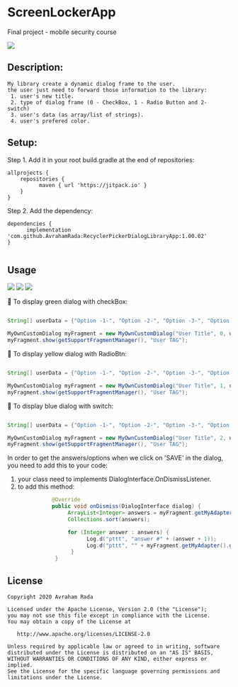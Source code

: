 # ScreenLockerApp
Final project - mobile security course

[![](https://jitpack.io/v/AvrahamRada/RecyclerPickerDialogLibraryApp.svg)](https://jitpack.io/#AvrahamRada/RecyclerPickerDialogLibraryApp)

## Description:
```
My library create a dynamic dialog frame to the user.
the user just need to forward those information to the library:
 1. user's new title.
 2. type of dialog frame (0 - CheckBox, 1 - Radio Button and 2- switch)
 3. user's data (as array/list of strings).
 4. user's prefered color. 
```

## Setup:
Step 1. Add it in your root build.gradle at the end of repositories:
```
allprojects {
    repositories {
          maven { url 'https://jitpack.io' }
    }
}
```

Step 2. Add the dependency:

```
dependencies {
      implementation 'com.github.AvrahamRada:RecyclerPickerDialogLibraryApp:1.00.02'
}


```
## Usage

![](assets/green.gif)      ![](assets/yellow.gif)      ![](assets/blue.gif)

:green_heart: To display green dialog with checkBox:
```java                    

String[] userData = {"Option -1-", "Option -2-", "Option -3-", "Option -4-", "Option -5-"}; // User data to display

MyOwnCustomDialog myFragment = new MyOwnCustomDialog("User Title", 0, userData, Color.argb(255, 153, 201, 99));
myFragment.show(getSupportFragmentManager(), "User TAG");

```

:yellow_heart: To display yellow dialog with RadioBtn:
```java                    

String[] userData = {"Option -1-", "Option -2-", "Option -3-", "Option -4-", "Option -5-"}; // User data to display

MyOwnCustomDialog myFragment = new MyOwnCustomDialog("User Title", 1, userData, Color.argb(255, 248, 229, 74));
myFragment.show(getSupportFragmentManager(), "User TAG");

```

:blue_heart: To display blue dialog with switch:
```java                    

String[] userData = {"Option -1-", "Option -2-", "Option -3-", "Option -4-", "Option -5-"}; // User data to display

MyOwnCustomDialog myFragment = new MyOwnCustomDialog("User Title", 2, userData, Color.argb(255, 124, 181, 189));
myFragment.show(getSupportFragmentManager(), "User TAG");

```

In order to get the answers/options when we click on 'SAVE' in the dialog, you need to add this to your code:

1. your class need to implements DialogInterface.OnDismissListener.
2. to add this method:

```java 
              @Override
              public void onDismiss(DialogInterface dialog) {
                   ArrayList<Integer> answers = myFragment.getMyAdapter().getYourAnswers();
                   Collections.sort(answers);

                   for (Integer answer : answers) {
                         Log.d("pttt", "answer #" + (answer + 1));
                         Log.d("pttt", "" + myFragment.getMyAdapter().getListOfData().get(answer));
                    }
               }
```
          
## License

    Copyright 2020 Avraham Rada

    Licensed under the Apache License, Version 2.0 (the "License");
    you may not use this file except in compliance with the License.
    You may obtain a copy of the License at

       http://www.apache.org/licenses/LICENSE-2.0

    Unless required by applicable law or agreed to in writing, software
    distributed under the License is distributed on an "AS IS" BASIS,
    WITHOUT WARRANTIES OR CONDITIONS OF ANY KIND, either express or implied.
    See the License for the specific language governing permissions and
    limitations under the License.

